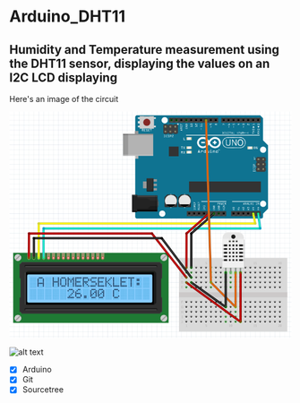 # Arduino_DHT11

## Humidity and Temperature measurement using the DHT11 sensor, displaying the values on an I2C LCD displaying

Here's an image of the circuit

![DHT11_circuit](circuit.png)

<img src="file://circuit.png" alt="alt text" width="200"/>


- [X] Arduino 
- [X] Git
- [X] Sourcetree